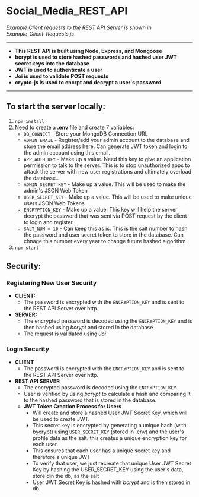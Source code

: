 # Social_Media_REST_API
*Example Client requests to the REST API Server is shown in Example_Client_Requests.js*

----------------------

* **This REST API is built using Node, Express, and Mongoose** 
* **bcrypt is used to store hashed passwords and hashed user JWT secret keys into the database**
* **JWT is used to authenticate a user**
* **Joi is used to validate POST requests**
* **crypto-js is used to encrpt and decrypt a user's password**

----------------------

## To start the server locally:
1) `npm install`
2) Need to create a **.env** file and create 7 variables: 
   * `DB_CONNECT`  - Store your MongoDB Connection URL
   * `ADMIN_EMAIL` - Register/add your admin account to the database and store the email address here. Can generate JWT token and login to the admin account using this email.
   * `APP_AUTH_KEY` - Make up a value. Need this key to give an application permission to talk to the server. This is to stop unauthorized apps to attack the server with new user registrations and ultimately overload the database..
   * `ADMIN_SECRET_KEY` - Make up a value. This will be used to make the admin's JSON Web Token
   * `USER_SECRET_KEY`  - Make up a value. This will be used to make unique users JSON Web Tokens
   * `ENCRYPTION_KEY`   - Make up a value. This key will help the server decrypt the password that was sent via POST request by the client to login and register. 
   * `SALT_NUM = 10`    - Can keep this as is. This is the salt number to hash the password and user secret token to store in the database. Can chnage this number every year to change future hashed algorithm
3) `npm start`

## Security:
### Registering New User Security
* **CLIENT:** 
  * The password is encrypted with the `ENCRYPTION_KEY` and is sent to the REST API Server over http. 
* **SERVER:** 
  * The encrypted password is decoded using the `ENCRYPTION_KEY` and is then hashed using *bcrypt* and stored in the database
  * The request is validated using *Joi*

### Login Security
* **CLIENT**
  * The password is encrypted with the `ENCRYPTION_KEY` and is sent to the REST API Server over http. 
* **REST API SERVER**
  * The encrypted password is decoded using the `ENCRYPTION_KEY`.
  * User is verified by using *bcrypt* to calculate a hash and comparing it to the hashed password that is stored in the database. 
  * **JWT Token Creation Process for Users**
    * Will create and store a hashed User JWT Secret Key, which will be used to create JWT.
    * This secret key is encrypted by generating a unique hash (with bycrypt) using `USER_SECRET_KEY` (stored in .env) and the user's profile data as the salt. this creates a unique encryption key for each user.
    * This ensures that each user has a unique secret key and therefore a unique JWT
    * To verify that user, we just recreate that unique User JWT Secret Key by hashing the USER_SECRET_KEY using the user's data, store din the db, as the salt
    * User JWT Secret Key is hashed with *bcrypt* and is then stored in db.















